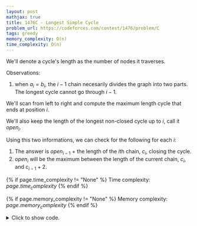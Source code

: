 ```yaml
---
layout: post
mathjax: true
title: 1476C - Longest Simple Cycle
problem_url: https://codeforces.com/contest/1476/problem/C
tags: greedy
memory_complexity: O(n)
time_complexity: O(n)
---
```


We'll denote a cycle's length as the number of nodes it traverses.

Observations:
1. when $a_i = b_i$, the $i-1$ chain necesarily divides the graph into two
parts. The longest cycle cannot go through $i-1$.

We'll scan from left to right and compute the maximum length cycle that ends
at position $i$.

We'll also keep the length of the longest non-closed cycle up to $i$, call it
$open_i$.

Using this two informations, we can check for the following for each $i$:
1. The answer is $open_{i - 1}$ + the length of the $i$th chain, $c_i$,
closing the cycle.
2. $open_i$ will be the maximum between the length of the current chain,
$c_i$, and $c_{i - 1} + 2$.



{% if page.time_complexity != "None" %}
Time complexity: ${{ page.time_complexity }}$
{% endif %}

{% if page.memory_complexity != "None" %}
Memory complexity: ${{ page.memory_complexity }}$
{% endif %}

<details>
<summary>
<p style="display:inline">Click to show code.</p>
</summary>
```cpp
{% raw %}
using namespace std;
using ll = long long;
using ii = pair<int, int>;
using vi = vector<int>;
ll solve(vector<ll> a, vector<ll> b, vector<ll> c)
{
    int n = c.size();
    vector<ll> w(n);
    for (int i = 0; i < n - 1; ++i)
        w[i] = abs(a[i + 1] - b[i + 1]) + 1;
    w[n - 1] = c[n - 1];
    ll ans = 0, cur = w[0];
    for (int i = 1; i < n; ++i)
    {
        ans = max(ans, cur + c[i]);
        cur = w[i] == 1 ? 1 : max(w[i], cur + c[i] - w[i] + 2);
    }
    return ans;
}
int main(void)
{
    ios::sync_with_stdio(false), cin.tie(NULL);
    int t;
    cin >> t;
    while (t--)
    {
        int n;
        cin >> n;
        vector<ll> a(n), b(n), c(n);
        for (auto &ci : c)
            cin >> ci;
        for (auto &ai : a)
            cin >> ai;
        for (auto &bi : b)
            cin >> bi;
        cout << solve(a, b, c) << endl;
    }
    return 0;
}

{% endraw %}
```
</details>

